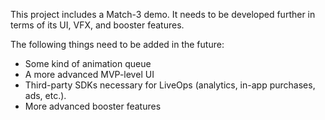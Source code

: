 This project includes a Match-3 demo. It needs to be developed further in terms of its UI, VFX, and booster features. 

The following things need to be added in the future: 
- Some kind of animation queue 
- A more advanced MVP-level UI 
- Third-party SDKs necessary for LiveOps (analytics, in-app purchases, ads, etc.). 
- More advanced booster features
